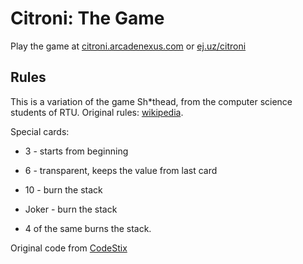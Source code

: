 # Citroni: The Game

Play the game at [citroni.arcadenexus.com](http://citroni.arcadenexus.com/) or [ej.uz/citroni](http://ej.uz/citroni)

## Rules
This is a variation of the game Sh*thead, from the computer science students of RTU. Original rules:  [wikipedia](https://en.wikipedia.org/wiki/Shithead_(card_game)).

Special cards:

* 3 - starts from beginning

* 6 - transparent, keeps the value from last card

* 10 - burn the stack

* Joker - burn the stack

* 4 of the same burns the stack.

Original code from [CodeStix](https://github.com/CodeStix/shithead-the-game)
